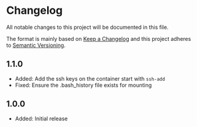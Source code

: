 # Changelog

All notable changes to this project will be documented in this file.

The format is mainly based on [Keep a Changelog](http://keepachangelog.com/)
and this project adheres to [Semantic Versioning](http://semver.org/).

## 1.1.0

* Added: Add the ssh keys on the container start with `ssh-add`
* Fixed: Ensure the .bash_history file exists for mounting

## 1.0.0

* Added: Initial release
